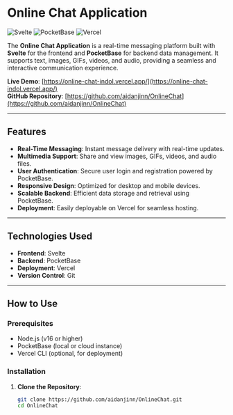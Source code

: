# Online Chat Application

![Svelte](https://img.shields.io/badge/Svelte-4.0.0-%23FF3E00?logo=svelte)
![PocketBase](https://img.shields.io/badge/PocketBase-0.8.0-%23007ACC?logo=pocketbase)
![Vercel](https://img.shields.io/badge/Deployed%20on-Vercel-%23000000?logo=vercel)

The **Online Chat Application** is a real-time messaging platform built with **Svelte** for the frontend and **PocketBase** for backend data management. It supports text, images, GIFs, videos, and audio, providing a seamless and interactive communication experience.

**Live Demo**: [https://online-chat-indol.vercel.app/](https://online-chat-indol.vercel.app/)  
**GitHub Repository**: [https://github.com/aidanjinn/OnlineChat](https://github.com/aidanjinn/OnlineChat)

---

## Features

- **Real-Time Messaging**: Instant message delivery with real-time updates.
- **Multimedia Support**: Share and view images, GIFs, videos, and audio files.
- **User Authentication**: Secure user login and registration powered by PocketBase.
- **Responsive Design**: Optimized for desktop and mobile devices.
- **Scalable Backend**: Efficient data storage and retrieval using PocketBase.
- **Deployment**: Easily deployable on Vercel for seamless hosting.

---

## Technologies Used

- **Frontend**: Svelte
- **Backend**: PocketBase
- **Deployment**: Vercel
- **Version Control**: Git

---

## How to Use

### Prerequisites
- Node.js (v16 or higher)
- PocketBase (local or cloud instance)
- Vercel CLI (optional, for deployment)

### Installation

1. **Clone the Repository**:
   ```bash
   git clone https://github.com/aidanjinn/OnlineChat.git
   cd OnlineChat
